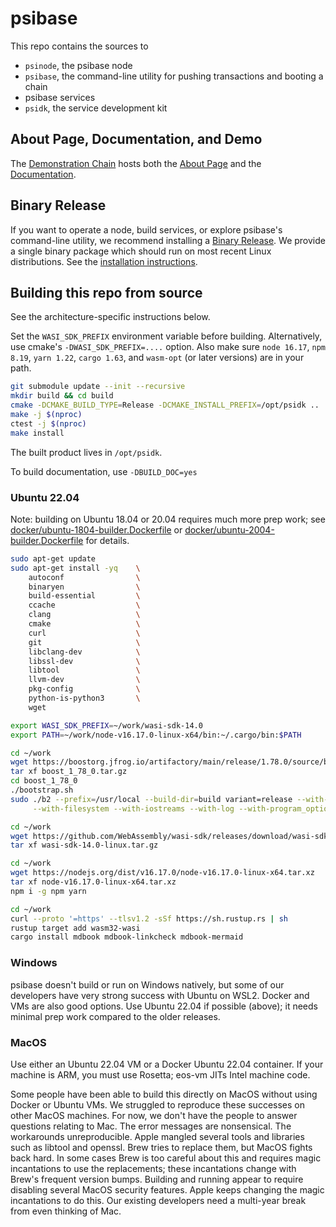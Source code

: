 # psibase

This repo contains the sources to

- `psinode`, the psibase node
- `psibase`, the command-line utility for pushing transactions and booting a chain
- psibase services
- `psidk`, the service development kit

## About Page, Documentation, and Demo

The [Demonstration Chain](https://psibase.io/) hosts both the [About Page](https://about.psibase.io/) and the [Documentation](https://doc-sys.psibase.io/).

## Binary Release

If you want to operate a node, build services, or explore psibase's command-line utility, we recommend installing a [Binary Release](https://github.com/gofractally/psibase/releases). We provide a single binary package which should run on most recent Linux distributions. See the [installation instructions](https://doc-sys.psibase.io/linux.html).

## Building this repo from source

See the architecture-specific instructions below.

Set the `WASI_SDK_PREFIX` environment variable before building. Alternatively, use cmake's `-DWASI_SDK_PREFIX=....` option. Also make sure `node 16.17`, `npm 8.19`, `yarn 1.22`, `cargo 1.63`, and `wasm-opt` (or later versions) are in your path.

```sh
git submodule update --init --recursive
mkdir build && cd build
cmake -DCMAKE_BUILD_TYPE=Release -DCMAKE_INSTALL_PREFIX=/opt/psidk ..
make -j $(nproc)
ctest -j $(nproc)
make install
```

The built product lives in `/opt/psidk`.

To build documentation, use `-DBUILD_DOC=yes`

### Ubuntu 22.04

Note: building on Ubuntu 18.04 or 20.04 requires much more prep work; see [docker/ubuntu-1804-builder.Dockerfile](docker/ubuntu-1804-builder.Dockerfile) or [docker/ubuntu-2004-builder.Dockerfile](docker/ubuntu-2004-builder.Dockerfile) for details.

```sh
sudo apt-get update
sudo apt-get install -yq    \
    autoconf                \
    binaryen                \
    build-essential         \
    ccache                  \
    clang                   \
    cmake                   \
    curl                    \
    git                     \
    libclang-dev            \
    libssl-dev              \
    libtool                 \
    llvm-dev                \
    pkg-config              \
    python-is-python3       \
    wget

export WASI_SDK_PREFIX=~/work/wasi-sdk-14.0
export PATH=~/work/node-v16.17.0-linux-x64/bin:~/.cargo/bin:$PATH

cd ~/work
wget https://boostorg.jfrog.io/artifactory/main/release/1.78.0/source/boost_1_78_0.tar.gz
tar xf boost_1_78_0.tar.gz
cd boost_1_78_0
./bootstrap.sh
sudo ./b2 --prefix=/usr/local --build-dir=build variant=release --with-chrono --with-date_time \
     --with-filesystem --with-iostreams --with-log --with-program_options --with-system --with-test install

cd ~/work
wget https://github.com/WebAssembly/wasi-sdk/releases/download/wasi-sdk-14/wasi-sdk-14.0-linux.tar.gz
tar xf wasi-sdk-14.0-linux.tar.gz

cd ~/work
wget https://nodejs.org/dist/v16.17.0/node-v16.17.0-linux-x64.tar.xz
tar xf node-v16.17.0-linux-x64.tar.xz
npm i -g npm yarn

cd ~/work
curl --proto '=https' --tlsv1.2 -sSf https://sh.rustup.rs | sh
rustup target add wasm32-wasi
cargo install mdbook mdbook-linkcheck mdbook-mermaid
```

### Windows

psibase doesn't build or run on Windows natively, but some of our developers have very strong success with Ubuntu on WSL2. Docker and VMs are also good options. Use Ubuntu 22.04 if possible (above); it needs minimal prep work compared to the older releases.

### MacOS

Use either an Ubuntu 22.04 VM or a Docker Ubuntu 22.04 container. If your machine is ARM, you must use Rosetta; eos-vm JITs Intel machine code.

Some people have been able to build this directly on MacOS without using Docker or Ubuntu VMs. We struggled to reproduce these successes on other MacOS machines. For now, we don't have the people to answer questions relating to Mac. The error messages are nonsensical. The workarounds unreproducible. Apple mangled several tools and libraries such as libtool and openssl. Brew tries to replace them, but MacOS fights back hard. In some cases Brew is too careful about this and requires magic incantations to use the replacements; these incantations change with Brew's frequent version bumps. Building and running appear to require disabling several MacOS security features. Apple keeps changing the magic incantations to do this. Our existing developers need a multi-year break from even thinking of Mac.

